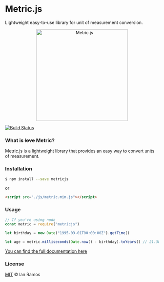 Metric.js
=====

Lightweight easy-to-use library for unit of measurement conversion.

<p align="center">
  <img alt="Metric.js" src="http://ianramosc.github.io/metric.js/images/logo.svg" width="300px" />
</p>

[![Build Status](https://travis-ci.org/IanRamosC/metric.js.svg?branch=master)](https://travis-ci.org/IanRamosC/metric.js)

### What is ~~love~~ Metric?

Metric.js is a lightweight library that provides an easy way to convert units of measurement.

### Installation

```sh
$ npm install --save metricjs
```

or

```html
<script src="./js/metric.min.js"></script>
```

### Usage

```js
// If you're using node
const metric = require("metricjs")

let birthday = new Date("1995-03-01T00:00:00Z").getTime()

let age = metric.milliseconds(Date.now() - birthday).toYears() // 21.38...
```
[You can find the full documentation here](https://ianramosc.github.io/metric.js)

### License

[MIT](https://github.com/ianramosc/metric.js/blob/master/LICENSE) © Ian Ramos
